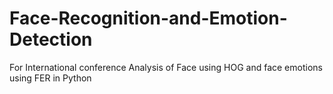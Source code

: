 # Face-Recognition-and-Emotion-Detection
For International conference
Analysis of Face using HOG and face emotions using FER in Python
